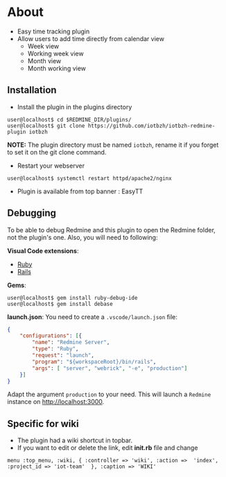 # About

* Easy time tracking plugin
* Allow users to add time directly from calendar view
  * Week view
  * Working week view
  * Month view
  * Month working view

## Installation

* Install the plugin in the plugins directory

```console
user@localhost$ cd $REDMINE_DIR/plugins/
user@localhost$ git clone https://github.com/iotbzh/iotbzh-redmine-plugin iotbzh
```
**NOTE:** The plugin directory must be named ```iotbzh```, rename it if you forget to set it on
the git clone command.

* Restart your webserver

```console
user@localhost$ systemctl restart httpd/apache2/nginx
```

* Plugin is available from top banner : EasyTT

## Debugging

To be able to debug Redmine and this plugin to open the Redmine folder, not the plugin's one.
Also, you will need to following:

**Visual Code extensions**:
* [Ruby](https://marketplace.visualstudio.com/items?itemName=rebornix.ruby)
* [Rails](https://marketplace.visualstudio.com/items?itemName=bung87.rails)

**Gems**:
```console
user@localhost$ gem install ruby-debug-ide
user@localhost$ gem install debase
```

**launch.json**:
You need to create a ```.vscode/launch.json``` file:
```json
{
	"configurations": [{
		"name": "Redmine Server",
		"type": "Ruby",
		"request": "launch",
		"program": "${workspaceRoot}/bin/rails",
		"args": [ "server", "webrick", "-e", "production"]
	}]
}
```
Adapt the argument ```production``` to your need. This will launch a ```Redmine``` instance on
[http://localhost:3000](http://localhost:3000).

## Specific for wiki

* The plugin had a wiki shortcut in topbar.
* If you want to edit or delete the link, edit  **init.rb** file and change 

```
menu :top_menu, :wiki, { :controller => 'wiki', :action =>  'index', :project_id => 'iot-team'  }, :caption => 'WIKI'
```

